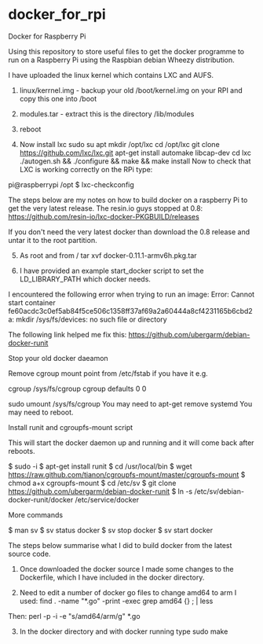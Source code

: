 docker_for_rpi
==============

Docker for Raspberry Pi

Using this repository to store useful files to get the docker programme to run on a Raspberry Pi using the Raspbian debian Wheezy distribution.

I have uploaded the linux kernel which contains LXC and AUFS.

1.  linux/kerrnel.img - backup your old /boot/kernel.img on your RPI and copy this one into /boot
2. modules.tar - extract this is the directory /lib/modules
3. reboot

4. Now install lxc
sudo su
apt 
mkdir /opt/lxc
cd /opt/lxc
git clone https://github.com/lxc/lxc.git
apt-get install automake libcap-dev
cd lxc
./autogen.sh && ./configure && make && make install
Now to check that LXC is working correctly on the RPi type:

pi@raspberrypi /opt $ lxc-checkconfig

The steps below are my notes on how to build docker on a raspberry Pi to get the very latest release. The resin.io guys stopped at 0.8:
https://github.com/resin-io/lxc-docker-PKGBUILD/releases

If you don't need the very latest docker than download the 0.8 release and untar it to the root partition.


5. As root and from / tar xvf docker-0.11.1-armv6h.pkg.tar

6. I have provided an example start_docker script to set the LD_LIBRARY_PATH which docker needs.

I encountered the following error when trying to run an image:
Error: Cannot start container fe60acdc3c0ef5ab84f5ce506c1358ff37af69a2a60444a8cf4231165b6cbd2a: mkdir /sys/fs/devices: no such file or directory

The following link helped me fix this:
https://github.com/ubergarm/debian-docker-runit


Stop your old docker daeamon

Remove cgroup mount point from /etc/fstab if you have it e.g.

cgroup /sys/fs/cgroup cgroup defaults 0 0

sudo umount /sys/fs/cgroup
You may need to apt-get remove systemd
You may need to reboot.

Install runit and cgroupfs-mount script

This will start the docker daemon up and running and it will come back after reboots.

$ sudo -i
$ apt-get install runit
$ cd /usr/local/bin 
$ wget https://raw.github.com/tianon/cgroupfs-mount/master/cgroupfs-mount
$ chmod a+x cgroupfs-mount
$ cd /etc/sv
$ git clone https://github.com/ubergarm/debian-docker-runit
$ ln -s /etc/sv/debian-docker-runit/docker /etc/service/docker

More commands

$ man sv
$ sv status docker
$ sv stop docker
$ sv start docker



The steps below summarise what I did to build docker from the latest source code. 

1. Once downloaded the docker source I made some changes to the Dockerfile, which I have included in the docker directory. 

2. Need to edit a number of docker go files to change amd64 to arm
I used:
find . -name "*.go" -print -exec grep amd64 {} \; | less

Then:
perl -p -i -e "s/amd64/arm/g" *.go

3. In the docker directory and with docker running type sudo make
